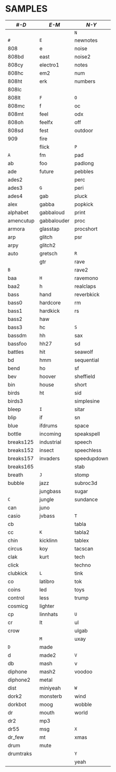 # SAMPLES

| ***#-D***     | ***E-M***     | ***N-Y***     |
|--------------|--------------|--------------|
|              |              | `N`          |
| `#`          | `E`          | newnotes     |
| 808          | e            | noise        |
| 808bd        | east         | noise2       |
| 808cy        | electro1     | notes        |
| 808hc        | em2          | num          |
| 808ht        | erk          | numbers      |
| 808lc        |              |              |
| 808lt        | `F`          | `O`          |
| 808mc        | f            | oc           |
| 808mt        | feel         | odx          |
| 808oh        | feelfx       | off          |
| 808sd        | fest         | outdoor      |
| 909          | fire         |              |
|              | flick        | `P`          |
| `A`          | fm           | pad          |
| ab           | foo          | padlong      |
| ade          | future       | pebbles      |
| ades2        |              | perc         |
| ades3        | `G`          | peri         |
| ades4        | gab          | pluck        |
| alex         | gabba        | popkick      |
| alphabet     | gabbaloud    | print        |
| amencutup    | gabbalouder  | proc         |
| armora       | glasstap     | procshort    |
| arp          | glitch       | psr          |
| arpy         | glitch2      |              |
| auto         | gretsch      | `R`          |
|              | gtr          | rave         |
| `B`          |              | rave2        |
| baa          | `H`          | ravemono     |
| baa2         | h            | realclaps    |
| bass         | hand         | reverbkick   |
| bass0        | hardcore     | rm           |
| bass1        | hardkick     | rs           |
| bass2        | haw          |              |
| bass3        | hc           | `S`          |
| bassdm       | hh           | sax          |
| bassfoo      | hh27         | sd           |
| battles      | hit          | seawolf      |
| bd           | hmm          | sequential   |
| bend         | ho           | sf           |
| bev          | hoover       | sheffield    |
| bin          | house        | short        |
| birds        | ht           | sid          |
| birds3       |              | simplesine   |
| bleep        | `I`          | sitar        |
| blip         | if           | sn           |
| blue         | ifdrums      | space        |
| bottle       | incoming     | speakspell   |
| breaks125    | industrial   | speech       |
| breaks152    | insect       | speechless   |
| breaks157    | invaders     | speedupdown  |
| breaks165    |              | stab         |
| breath       | `J`          | stomp        |
| bubble       | jazz         | subroc3d     |
|              | jungbass     | sugar        |
| `C`          | jungle       | sundance     |
| can          | juno         |              |
| casio        | jvbass       | `T`          |
| cb           |              | tabla        |
| cc           | `K`          | tabla2       |
| chin         | kicklinn     | tablex       |
| circus       | koy          | tacscan      |
| clak         | kurt         | tech         |
| click        |              | techno       |
| clubkick     | `L`          | tink         |
| co           | latibro      | tok          |
| coins        | led          | toys         |
| control      | less         | trump        |
| cosmicg      | lighter      |              |
| cp           | linnhats     | `U`          |
| cr           | lt           | ul           |
| crow         |              | ulgab        |
|              | `M`          | uxay         |
| `D`          | made         |              |
| d            | made2        | `V`          |
| db           | mash         | v            |
| diphone      | mash2        | voodoo       |
| diphone2     | metal        |              |
| dist         | miniyeah     | `W`          |
| dork2        | monsterb     | wind         |
| dorkbot      | moog         | wobble       |
| dr           | mouth        | world        |
| dr2          | mp3          |              |
| dr55         | msg          | `X`          |
| dr_few       | mt           | xmas         |
| drum         | mute         |              |
| drumtraks    |              | `Y`          |
|              |              | yeah         |

